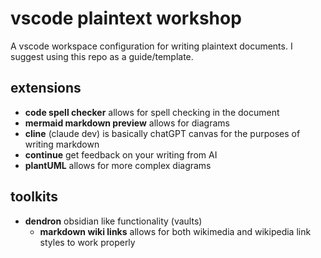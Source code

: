 # vscode plaintext workshop
A vscode workspace configuration for writing plaintext documents. I suggest using this repo as a guide/template.

## extensions 

- **code spell checker** allows for spell checking in the document
- **mermaid markdown preview** allows for diagrams
- **cline** (claude dev) is basically chatGPT canvas for the purposes of writing markdown
- **continue** get feedback on your writing from AI
- **plantUML** allows for more complex diagrams

## toolkits

- **dendron** obsidian like functionality (vaults)
    - **markdown wiki links** allows for both wikimedia and wikipedia link styles to work properly


